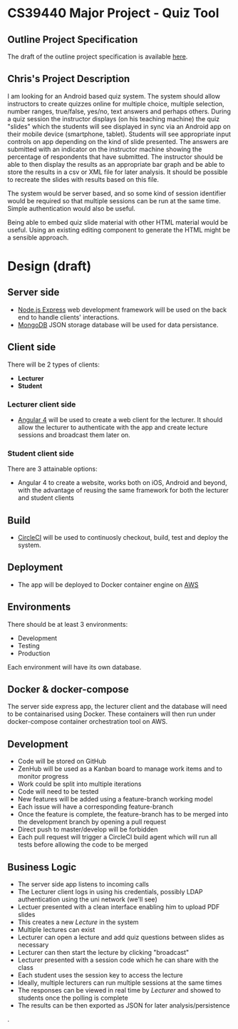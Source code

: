 # CS39440 Major Project - Quiz Tool
## Outline Project Specification
The draft of the outline project specification is available [here](docs/ops/mwg2_OutlineProjectSpecification.pdf).

## Chris's Project Description
I am looking for an Android based quiz system. The system should allow instructors to
create quizzes online for multiple choice, multiple selection, number ranges, true/false,
yes/no, text answers and perhaps others. During a quiz session the instructor displays (on
his teaching machine) the quiz "slides" which the students will see displayed in sync via
an Android app on their mobile device (smartphone, tablet). Students will see appropriate input
controls on app depending on the kind of slide presented. The answers are submitted with an
indicator on the instructor machine showing the percentage of respondents that have submitted.
The instructor should be able to then display the results as an appropriate bar graph and be able
to store the results in a csv or XML file for later analysis. It should be possible to recreate
the slides with results based on this file.

The system would be server based, and so some kind of session identifier would be required so that
multiple sessions can be run at the same time. Simple authentication would also be useful.

Being able to embed quiz slide material with other HTML material would be useful. Using an existing
editing component to generate the HTML might be a sensible approach.

# Design (draft)
## Server side
- [Node.js Express](https://expressjs.com/) web development framework will be used on the
back end to handle clients' interactions.
- [MongoDB](https://www.mongodb.com/) JSON storage database will be used for data persistance.

## Client side
There will be 2 types of clients:
- **Lecturer**
- **Student**

### Lecturer client side
- [Angular 4](https://angular.io/) will be used to create a web client for the lecturer. It should
allow the lecturer to authenticate with the app and create lecture sessions and broadcast them later on.

### Student client side
There are 3 attainable options:
- Angular 4 to create a website, works both on iOS, Android and beyond, with the advantage of
reusing the same framework for both the lecturer and student clients

## Build
- [CircleCI](https://circleci.com/) will be used to continuosly checkout, build, test and deploy
the system.

## Deployment
- The app will be deployed to Docker container engine on [AWS](https://aws.amazon.com/)

## Environments
There should be at least 3 environments:
- Development
- Testing
- Production

Each environment will have its own database.

## Docker & docker-compose
The server side express app, the lecturer client and the database will need to be containarised using Docker.
These containers will then run under docker-compose container orchestration tool on AWS.

## Development
- Code will be stored on GitHub
- ZenHub will be used as a Kanban board to manage work items and to monitor progress
- Work could be split into multiple iterations
- Code will need to be tested
- New features will be added using a feature-branch working model
- Each issue will have a corresponding feature-branch
- Once the feature is complete, the feature-branch has to be merged into the development branch
by opening a pull request
- Direct push to master/develop will be forbidden
- Each pull request will trigger a CircleCI build agent which will run all tests before allowing
the code to be merged

## Business Logic
- The server side app listens to incoming calls
- The Lecturer client logs in using his credentials, possibly LDAP authentication using
the uni network (we'll see)
- Lectuer presented with a clean interface enabling him to upload PDF slides
- This creates a new *Lecture* in the system
- Multiple lectures can exist
- Lecturer can open a lecture and add quiz questions between slides as necessary
- Lecturer can then start the lecture by clicking "broadcast"
- Lecturer presented with a session code which he can share with the class
- Each student uses the session key to access the lecture
- Ideally, multiple lecturers can run multiple sessions at the same times
- The responses can be viewed in real time by *Lecturer* and showed to students once
the polling is complete
- The results can be then exported as JSON for later analysis/persistence

















.
